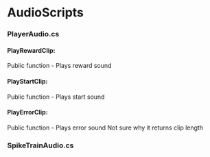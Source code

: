 # AudioScripts

### PlayerAudio.cs

#### PlayRewardClip:
Public function - Plays reward sound

#### PlayStartClip:
Public function - Plays start sound

#### PlayErrorClip:
Public function - Plays error sound
Not sure why it returns clip length

### SpikeTrainAudio.cs
